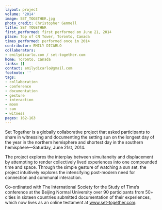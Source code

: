 ```yaml
---
layout: project
volume: '2014'
image: SET_TOGETHER.jpg
photo_credit: Christopher Gemmell
title: SET TOGETHER
first_performed: first performed on June 21, 2014
place: Top of CN Tower, Toronto, Canada
times_performed: performed once in 2014
contributor: EMILY DICARLO
collaborators:
- emilydicarlo.com / set-together.com
home: Toronto, Canada
links: []
contact: emilydicarlo@gmail.com
footnote: ''
tags:
- collaboration
- conference
- documentation
- gesture
- interaction
- moon
- sun
- witness
pages: 162-163
---
```


Set Together is a globally collaborative project that asked participants to share in witnessing and documenting the setting sun on the longest day of the year in the northern hemisphere and shortest day in the southern hemisphere—Saturday, June 21st, 2014.

The project explores the interplay between simultaneity and displacement by attempting to render collectively lived experiences into one compounded time and space. Through the simple gesture of watching a sun set, the project intuitively explores the intensifying post-modern need for connection and communal interaction.

Co-ordinated with The International Society for the Study of Time’s conference at the Beijing Normal University over 90 participants from 50+ cities in sixteen countries submitted documentation of their experiences, which now lives as an online testament at www.set-together.com.

